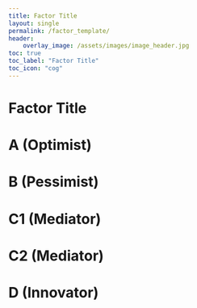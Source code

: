 ```yaml
---
title: Factor Title
layout: single
permalink: /factor_template/
header:
    overlay_image: /assets/images/image_header.jpg
toc: true
toc_label: "Factor Title"
toc_icon: "cog"
---
```

# Factor Title

# A (Optimist)


# B (Pessimist)


# C1 (Mediator)


# C2 (Mediator)


# D (Innovator)
